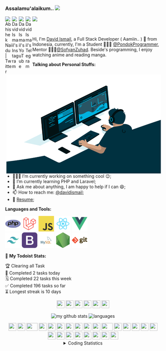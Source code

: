 ### Assalamu'alaikum.. <img src="https://media.giphy.com/media/hvRJCLFzcasrR4ia7z/giphy.gif" width="25px">
<a href="https://www.facebook.com/david.ismail.750331">
  <img align="left" alt="Abhishek Naidu | Twitter" width="22px" src="https://cdn.jsdelivr.net/npm/simple-icons@v3/icons/facebook.svg" />
</a>
<a href="https://www.instagram.com/ibnumasna/">
  <img align="left" alt="David Ismail's Instagram" width="22px" src="https://cdn.jsdelivr.net/npm/simple-icons@v3/icons/instagram.svg" />
</a>
<a href="https://www.youtube.com/channel/UCaj0fYilgQSG1NtdWRLegSg?">
  <img align="left" alt="David Ismail's YouTube" width="22px" src="https://cdn.jsdelivr.net/npm/simple-icons@v3/icons/youtube.svg" />
</a>
<a href="https://t.me/davidismail">
  <img align="left" alt="David Ismail's Telegram" width="22px" src="https://cdn.jsdelivr.net/npm/simple-icons@v3/icons/telegram.svg" />
</a>

![](https://visitor-badge.glitch.me/badge?page_id=sahabatdavid.sahabatdavid)

<br />

Hi, I'm [David Ismail](https://sahabatdavid.github.io/), a Full Stack Developer ( Aamiin.. ) 🚀 from Indonesia, currently, I'm a Student 🙍🏽‍♂️ [@PondokProgrammer](https://pondokprogrammer.com/), Mentor 👨🏽‍💼[@SofyanZuhad](https://github.com/syofyanzuhad). Beside's programming, I enjoy watching anime and reading manga.

  <img align="right" alt="GIF" src="https://github.com/sahabatdavid/sahabatdavid/blob/master/code.gif?raw=true" width="500" height="320" />
  
**Talking about Personal Stuffs:**

- 👨🏽‍💻 I’m currently working on something cool :wink:;
- 🌱 I’m currently learning PHP and Laravel; 
- 💬 Ask me about anything, I am happy to help if I can :smile:;
- 📫 How to reach me: [@davidismail](https://t.me/davidismail);
- 📝 [Resume](https:github.com/sahabatdavid);

**Languages and Tools:**  

<code><img height="50" src="https://raw.githubusercontent.com/github/explore/80688e429a7d4ef2fca1e82350fe8e3517d3494d/topics/php/php.png"></code>
<code><img height="50" src="https://raw.githubusercontent.com/github/explore/80688e429a7d4ef2fca1e82350fe8e3517d3494d/topics/laravel/laravel.png"></code>
<code><img height="50" src="https://raw.githubusercontent.com/github/explore/80688e429a7d4ef2fca1e82350fe8e3517d3494d/topics/javascript/javascript.png"></code>
<code><img height="50" src="https://raw.githubusercontent.com/github/explore/80688e429a7d4ef2fca1e82350fe8e3517d3494d/topics/react/react.png"></code>
<code><img height="50" src="https://raw.githubusercontent.com/github/explore/80688e429a7d4ef2fca1e82350fe8e3517d3494d/topics/vue/vue.png"></code>
<br />
<code><img height="50" src="https://raw.githubusercontent.com/github/explore/80688e429a7d4ef2fca1e82350fe8e3517d3494d/topics/tailwind/tailwind.png"></code>
<code><img height="50" src="https://raw.githubusercontent.com/github/explore/80688e429a7d4ef2fca1e82350fe8e3517d3494d/topics/bootstrap/bootstrap.png"></code>
<code><img height="50" src="https://raw.githubusercontent.com/github/explore/80688e429a7d4ef2fca1e82350fe8e3517d3494d/topics/mysql/mysql.png"></code>
<code><img height="50" src="https://raw.githubusercontent.com/github/explore/80688e429a7d4ef2fca1e82350fe8e3517d3494d/topics/nodejs/nodejs.png"></code>
<code><img height="50" src="https://raw.githubusercontent.com/github/explore/80688e429a7d4ef2fca1e82350fe8e3517d3494d/topics/git/git.png"></code>


🚧 **My Todoist Stats:**
<!-- TODO-IST:START -->
🏆  Clearing all Task           
🌸  Completed 2 tasks today           
🗓  Completed 22 tasks this week           
✅  Completed 196 tasks so far           
⏳  Longest streak is 10 days
<!-- TODO-IST:END -->

<div align="center">
    <img src="https://emojis.slackmojis.com/emojis/images/1563480763/5999/meow_party.gif?1563480763" width="25" height="25"/>
    <img src="https://emojis.slackmojis.com/emojis/images/1593555389/9579/blob_excited.gif?1593555389" width="25" height="25"/>
    <img src="https://emojis.slackmojis.com/emojis/images/1562883039/5948/bongo_blob.gif?1562883039" width="25" height="25"/>
    <img src="https://emojis.slackmojis.com/emojis/images/1554740062/5584/deployparrot.gif?1554740062" width="25" height="25"/>
    <img src="https://emojis.slackmojis.com/emojis/images/1596061862/9845/meow_heart.png?1596061862" width="25" height="25"/>
    <img src="https://emojis.slackmojis.com/emojis/images/1588262976/8817/meow_bread_disappear.gif?1588262976" width="25" height="25"/>
<div>

<p align="center">
<img src="https://github-readme-stats.vercel.app/api?username=sahabatdavid&show_icons=true&theme=algolia" alt="my github stats" width="420"/>&nbsp;<img src="https://github-readme-stats.vercel.app/api/top-langs/?username=sahabatdavid&layout=compact&theme=tokyonight" alt="languages" height="165">
</p>

<div align="center">
    <img src="https://cultofthepartyparrot.com/parrots/hd/githubparrot.gif" width="25" height="25"/>
    <img src="https://cultofthepartyparrot.com/flags/hd/indiaparrot.gif" width="25" height="25"/>
    <img src="https://cultofthepartyparrot.com/parrots/asyncparrot.gif" width="36" height="25"/>
    <img src="https://cultofthepartyparrot.com/parrots/exceptionallyfastparrot.gif" width="25" height="25"/>
    <img src="https://cultofthepartyparrot.com/parrots/hd/60fpsparrot.gif" width="25" height="25"/>
    <img src="https://cultofthepartyparrot.com/parrots/hd/jumpingparrot.gif" width="25" height="25"/>
    <img src="https://cultofthepartyparrot.com/parrots/hd/opensourceparrot.gif" width="25" height="25"/>
    <img src="https://cultofthepartyparrot.com/parrots/hd/dealwithitnowparrot.gif" width="25" height="25"/>
    <img src="https://cultofthepartyparrot.com/parrots/hd/hypnoparrotlight.gif" width="25" height="25"/>
    <img src="https://cultofthepartyparrot.com/parrots/databaseparrot.gif" width="25" height="25"/>
    <img src="https://cultofthepartyparrot.com/parrots/fixparrot.gif" width="36" height="25"/>
    <img src="https://cultofthepartyparrot.com/parrots/hd/laptop_parrot.gif" width="25" height="25"/>
    <img src="https://cultofthepartyparrot.com/parrots/hd/spinningparrot.gif" width="25" height="25"/>
    <img src="https://cultofthepartyparrot.com/parrots/hd/levitationparrot.gif" width="25" height="25"/>
    <img src="https://cultofthepartyparrot.com/parrots/hd/meldparrot.gif" width="25" height="25"/>
    <img src="https://cultofthepartyparrot.com/parrots/slomoparrot.gif" width="25" height="25"/>
    <img src="https://cultofthepartyparrot.com/parrots/hd/moonwalkingparrot.gif" width="25" height="25"/>
    <img src="https://cultofthepartyparrot.com/parrots/hd/stableparrot.gif" width="25" height="25"/>
    <img src="https://cultofthepartyparrot.com/parrots/hd/scienceparrot.gif" width="25" height="25"/>
    <img src="https://cultofthepartyparrot.com/parrots/hd/pirateparrot.gif" width="25" height="25"/>
    <img src="https://cultofthepartyparrot.com/parrots/hd/footballparrot.gif" width="25" height="25"/>
    <img src="https://cultofthepartyparrot.com/parrots/hd/illuminatiparrot.gif" width="25" height="25"/>
    <img src="https://cultofthepartyparrot.com/parrots/hd/hypnoparrotdark.gif" width="25" height="25"/>
    <img src="https://cultofthepartyparrot.com/parrots/hd/mustacheparrot.gif" width="25" height="25"/>
</div>

<details>
    <summary>Coding Statistics</summary> 
    <p align="center">
      <img src="https://wakatime.com/share/@davidismail/683bdf40-4911-4066-a759-ec13a85c56ad.svg" width="100%" height="400"/>
    </p>
</details>



